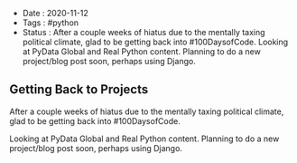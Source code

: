 - Date : 2020-11-12
- Tags : #python
- Status : After a couple weeks of hiatus due to the mentally taxing political climate, glad to be getting back into #100DaysofCode. Looking at PyData Global and Real Python content. Planning to do a new project/blog post soon, perhaps using Django.

## Getting Back to Projects

After a couple weeks of hiatus due to the mentally taxing political climate, glad to be getting back into #100DaysofCode. 

Looking at PyData Global and Real Python content. Planning to do a new project/blog post soon, perhaps using Django.
